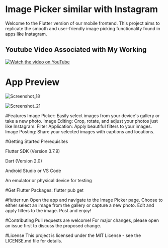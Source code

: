 # Image Picker similar with Instagram
Welcome to the Flutter version of our mobile frontend. This project aims to replicate the smooth and user-friendly image picking functionality found in apps like Instagram.

## Youtube Video Associated with My Working

[![Watch the video on YouTube](https://img.youtube.com/vi/NAj04QH_n1Q/maxresdefault.jpg)](https://youtu.be/NAj04QH_n1Q)


# App Preview

![Screenshot_18](https://github.com/stuartgregorysharpe/Image.Picker.using.flutter.instagram/assets/137684294/6277ee17-105c-4a7a-bdca-cfde9dbbbe2f)

![Screenshot_21](https://github.com/stuartgregorysharpe/Image.Picker.using.flutter.instagram/assets/137684294/cc5a7796-4005-4b74-89ad-3c198aa3aa0f)



#Features
Image Picker: Easily select images from your device's gallery or take a new photo.
Image Editing: Crop, rotate, and adjust your photos just like Instagram.
Filter Application: Apply beautiful filters to your images.
Image Posting: Share your selected images with captions and locations.

#Getting Started
Prerequisites

Flutter SDK (Version 3.7.9)

Dart (Version 2.0)

Android Studio or VS Code

An emulator or physical device for testing


#Get Flutter Packages:
flutter pub get


#flutter run
Open the app and navigate to the Image Picker page.
Choose to either select an image from the gallery or capture a new photo.
Edit and apply filters to the image.
Post and enjoy!

#Contributing
Pull requests are welcome! For major changes, please open an issue first to discuss the proposed change.

#License
This project is licensed under the MIT License - see the LICENSE.md file for details.


